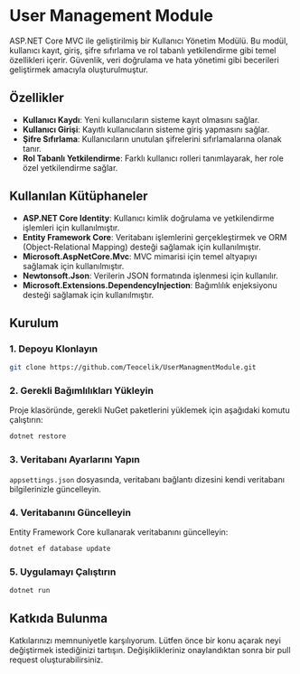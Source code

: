 # User Management Module

ASP.NET Core MVC ile geliştirilmiş bir Kullanıcı Yönetim Modülü. Bu modül, kullanıcı kayıt, giriş, şifre sıfırlama ve rol tabanlı yetkilendirme gibi temel özellikleri içerir. Güvenlik, veri doğrulama ve hata yönetimi gibi becerileri geliştirmek amacıyla oluşturulmuştur.

## Özellikler

- **Kullanıcı Kaydı**: Yeni kullanıcıların sisteme kayıt olmasını sağlar.
- **Kullanıcı Girişi**: Kayıtlı kullanıcıların sisteme giriş yapmasını sağlar.
- **Şifre Sıfırlama**: Kullanıcıların unutulan şifrelerini sıfırlamalarına olanak tanır.
- **Rol Tabanlı Yetkilendirme**: Farklı kullanıcı rolleri tanımlayarak, her role özel yetkilendirme sağlar.

## Kullanılan Kütüphaneler

- **ASP.NET Core Identity**: Kullanıcı kimlik doğrulama ve yetkilendirme işlemleri için kullanılmıştır.
- **Entity Framework Core**: Veritabanı işlemlerini gerçekleştirmek ve ORM (Object-Relational Mapping) desteği sağlamak için kullanılmıştır.
- **Microsoft.AspNetCore.Mvc**: MVC mimarisi için temel altyapıyı sağlamak için kullanılmıştır.
- **Newtonsoft.Json**: Verilerin JSON formatında işlenmesi için kullanılır.
- **Microsoft.Extensions.DependencyInjection**: Bağımlılık enjeksiyonu desteği sağlamak için kullanılmıştır.

## Kurulum

### 1. Depoyu Klonlayın

```bash
git clone https://github.com/Teocelik/UserManagmentModule.git
```

### 2. Gerekli Bağımlılıkları Yükleyin

Proje klasöründe, gerekli NuGet paketlerini yüklemek için aşağıdaki komutu çalıştırın:

```bash
dotnet restore
```

### 3. Veritabanı Ayarlarını Yapın

`appsettings.json` dosyasında, veritabanı bağlantı dizesini kendi veritabanı bilgilerinizle güncelleyin.

### 4. Veritabanını Güncelleyin

Entity Framework Core kullanarak veritabanını güncelleyin:

```bash
dotnet ef database update
```

### 5. Uygulamayı Çalıştırın

```bash
dotnet run
```

## Katkıda Bulunma

Katkılarınızı memnuniyetle karşılıyorum. Lütfen önce bir konu açarak neyi değiştirmek istediğinizi tartışın. Değişiklikleriniz onaylandıktan sonra bir pull request oluşturabilirsiniz.
